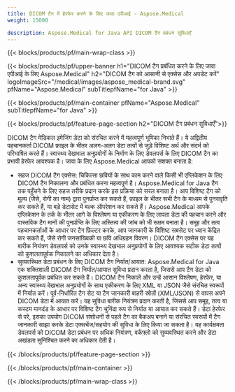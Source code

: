 ```yaml
---
title: DICOM टैग में हेरफेर करने के लिए जावा एपीआई - Aspose.Medical
weight: 15000

description: Aspose.Medical for Java API DICOM टैग प्रबंधन सुविधाएँ
---
```


{{< blocks/products/pf/main-wrap-class >}}

{{< blocks/products/pf/upper-banner h1="DICOM टैग प्रबंधित करने के लिए जावा एपीआई के लिए Aspose.Medical" h2="DICOM टैग को आसानी से एक्सेस और अपडेट करें" logoImageSrc="/medical/images/aspose_medical-brand.svg" pfName="Aspose.Medical" subTitlepfName="for Java" >}}

{{< blocks/products/pf/main-container pfName="Aspose.Medical" subTitlepfName="for Java" >}}

{{< blocks/products/pf/feature-page-section h2="DICOM टैग प्रबंधन सुविधाएँ">}}

<p>DICOM टैग मेडिकल इमेजिंग डेटा को संरचित करने में महत्वपूर्ण भूमिका निभाते हैं। ये अद्वितीय पहचानकर्ता DICOM फ़ाइल के भीतर अलग-अलग डेटा तत्वों से जुड़े विशिष्ट अर्थ और संदर्भ को परिभाषित करते हैं। स्वास्थ्य देखभाल अनुप्रयोगों के निर्माण के लिए डेवलपर्स के लिए DICOM टैग का प्रभावी हेरफेर आवश्यक है। जावा के लिए Aspose.Medical आपको सशक्त बनाता है:</p>

<ul>
<li>सहज DICOM टैग एक्सेस: चिकित्सा छवियों के साथ काम करने वाले किसी भी एप्लिकेशन के लिए DICOM टैग निकालना और प्रबंधित करना महत्वपूर्ण है। Aspose.Medical for Java टैग तक पहुँचने के लिए सहज तरीके प्रदान करके इस प्रक्रिया को सरल बनाता है। आप विशिष्ट टैग को मूल्य (जैसे, रोगी का नाम) द्वारा पुनर्प्राप्त कर सकते हैं, फ़ाइल के भीतर सभी टैग के माध्यम से पुनरावृति कर सकते हैं, या बड़े डेटासेट में बल्क ऑपरेशन कर सकते हैं। Aspose.Medical आपके एप्लिकेशन के तर्क के भीतर आगे के विश्लेषण या एकीकरण के लिए लापता डेटा की पहचान करने और वास्तविक टैग मानों की पुनर्प्राप्ति के लिए अस्तित्व की जांच को भी सक्षम बनाता है। समूह और तत्व पहचानकर्ताओं के आधार पर टैग फ़िल्टर करके, आप जानकारी के विशिष्ट सबसेट पर ध्यान केंद्रित कर सकते हैं, जैसे रोगी जनसांख्यिकी या छवि अधिग्रहण विवरण। DICOM टैग एक्सेस पर यह बारीक नियंत्रण डेवलपर्स को उनके स्वास्थ्य देखभाल अनुप्रयोगों के लिए आवश्यक सटीक डेटा तत्वों को कुशलतापूर्वक निकालने का अधिकार देता है।</li>
<li>सुव्यवस्थित डेटा प्रबंधन के लिए DICOM टैग निर्यात/आयात: Aspose.Medical for Java एक शक्तिशाली DICOM टैग निर्यात/आयात सुविधा प्रदान करता है, जिससे आप टैग डेटा को कुशलतापूर्वक प्रबंधित कर सकते हैं। DICOM टैग निकालें और उन्हें आसान विश्लेषण, हेरफेर, या अन्य स्वास्थ्य देखभाल अनुप्रयोगों के साथ एकीकरण के लिए XML या JSON जैसे संरचित स्वरूपों में निर्यात करें। पूर्व-निर्धारित टैग सेट या टैग जानकारी बाहरी स्रोतों (XML/JSON) से वापस अपने DICOM डेटा में आयात करें। यह सुविधा बारीक नियंत्रण प्रदान करती है, जिससे आप समूह, तत्व या कस्टम मानदंड के आधार पर विशिष्ट टैग चुनिंदा रूप से निर्यात या आयात कर सकते हैं। डेटा हेरफेर से परे, इसका उपयोग DICOM संशोधनों से पहले टैग का बैकअप बनाने या संरचित स्वरूपों में टैग जानकारी साझा करके डेटा एक्सचेंज/सहयोग की सुविधा के लिए किया जा सकता है। यह कार्यक्षमता डेवलपर्स को DICOM डेटा प्रबंधन पर अधिक नियंत्रण, वर्कफ़्लो को सुव्यवस्थित करने और डेटा अखंडता सुनिश्चित करने का अधिकार देती है।</li>
</ul>

{{< /blocks/products/pf/feature-page-section >}}

{{< /blocks/products/pf/main-container >}}

{{< /blocks/products/pf/main-wrap-class >}}